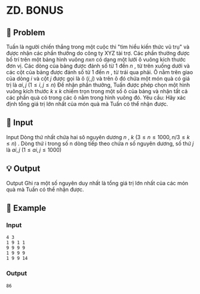 # ZD. BONUS

## 📖 Problem

Tuấn là người chiến thắng trong một cuộc thi "tìm hiểu kiến thức vũ trụ" và được nhận các phần thưởng do công ty XYZ tài trợ. Các phần thưởng được bố trí trên một bảng hình vuông
$nxn$
có dạng một lưới ô vuông kích thước đơn vị. Các dòng của bảng được đánh số từ
$1$
đến
$n$
, từ trên xuống dưới và các cột của bảng được đánh số từ
$1$
đến
$n$
, từ trái qua phải. Ô nằm trên giao của dòng
$i$
và cột
$j$
được gọi là ô
$(i,j)$
và trên ô đó chứa một món quà có giá trị là
$ai,j$
$(1 ≤i,j≤n)$
Đề nhận phần thưởng, Tuấn được phép chọn một hình vuông kích thước
$k$
x
$k$
chiếm trọn trong một số ô của bảng và nhận tất cả các phần quà có trong các ô nằm trong hình vuông đó.
Yêu cầu: Hãy xác định tổng giá trị lớn nhất của món quà mà Tuấn có thể nhận được.


## 🧩 Input

Input
Dòng thứ nhất chứa hai sô nguyên dương
$n$
,
$k$
$(3 ≤n≤ 1000,n/ 3 ≤k≤n)$
. Dòng thứ i trong số n dòng tiếp theo chứa
$n$
số nguyên dương, số thứ
$j$
là
$ai,j$
$(1 ≤ai,j≤ 1000)$


## 💡 Output

Output
Ghi ra một số nguyên duy nhất là tổng giá trị lớn nhất của các món quà mà Tuấn có thể nhận được.


## 🧠 Example

### Input

```text
4 3
1 9 1 1
9 9 9 9
1 9 9 9
1 9 9 14
```

### Output

```text
86
```


